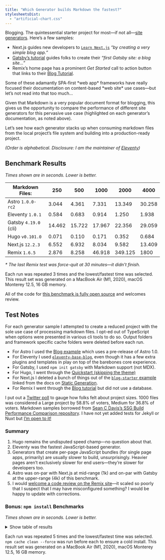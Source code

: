 ```yaml
---
title: "Which Generator builds Markdown the fastest?"
stylesheetsDist:
  - "artificial-chart.css"
---
```

<svg style="position: absolute; left: -9999px; width: 1px; height: 1px; overflow: hidden;">
  <defs>
    <linearGradient id="gradient-sunrise-h">
      <stop offset="0%" stop-color="#F0047F"/>
      <stop offset="100%" stop-color="#FC814A"/>
    </linearGradient>
    <linearGradient id="gradient-sunrise-v" x1="0" x2="0" y1="0" y2="1">
      <stop offset="0%" stop-color="#F0047F"/>
      <stop offset="100%" stop-color="#FC814A"/>
    </linearGradient>
    <linearGradient id="gradient-blue-h">
      <stop offset="0%" stop-color="#0090c9"/>
      <stop offset="100%" stop-color="#00c0ad"/>
    </linearGradient>
    <linearGradient id="gradient-blue-v" x1="0" x2="0" y1="0" y2="1">
      <stop offset="0%" stop-color="#0090c9"/>
      <stop offset="100%" stop-color="#00c0ad"/>
    </linearGradient>
    <linearGradient id="gradient-sun-h">
      <stop offset="0%" stop-color="#FFC803"/>
      <stop offset="100%" stop-color="#FC814A"/>
    </linearGradient>
    <linearGradient id="gradient-sun-v" x1="0" x2="0" y1="0" y2="1">
      <stop offset="0%" stop-color="#FFC803"/>
      <stop offset="100%" stop-color="#FC814A"/>
    </linearGradient>
  </defs>
</svg>

Blogging. The quintessential starter project for most—if not all—[site generators](https://jamstack.org/generators/). Here’s a few samples:

* Next.js guides new developers to [`Learn Next.js`](https://nextjs.org/learn/basics/create-nextjs-app) _“by creating a very simple blog app.”_
* [Gatsby’s tutorial](https://www.gatsbyjs.com/docs/tutorial/part-1/) guides folks to create their _“first Gatsby site: a blog site…”_
* Remix’s home page has a prominent _Get Started_ call to action button that links to their [Blog Tutorial](https://remix.run/docs/en/v1/tutorials/blog).

<div class="livedemo livedemo-evil livedemo-sm">
  Some of these adamantly SPA-first *web app* frameworks have really focused their documentation on content-based *web site* use cases—but let’s not read into that too much…
</div>

Given that Markdown is a very popular document format for blogging, this gives us the opportunity to compare the performance of different site generators for this pervasive use case (highlighted on each generator’s documentation, as noted above).

Let’s see how each generator stacks up when consuming markdown files from the local project’s file system and building into a production-ready project.

_(Order is alphabetical. Disclosure: I am the maintainer of [Eleventy](https://www.11ty.dev/))_

## Benchmark Results

<is-land on:visible>
<style>
#markdown-bench-chart svg { overflow: visible; }
</style>
<div id="markdown-bench-chart"></div>
<script type="module/island">
import "https://d3js.org/d3.v7.min.js";
import { Line } from "/web/dist/{{pkg.version}}/artificial-chart.js";
new Line("markdown-bench-chart", "markdown-bench-datatable", {
  showLegend: false,
  valueType: ["float"],
  max: {
    y: 32
  },
  margin: {
    left: 25,
    right: 70,
  }
});
</script>
</is-land>

_Times shown are in seconds. Lower is better._

<table id="markdown-bench-datatable">
<thead>
<tr>
<th>Markdown Files:</th>
<th class="numeric">250</th>
<th class="numeric">500</th>
<th class="numeric">1000</th>
<th class="numeric">2000</th>
<th class="numeric">4000</th>
</tr>
</thead>
<tbody>
<tr>
<td>Astro <code>1.0.0-rc2</code></td>
<td class="numeric">3.044</td>
<td class="numeric">4.361</td>
<td class="numeric">7.331</td>
<td class="numeric">13.349</td>
<td class="numeric">30.258</td>
</tr>
<tr>
<td>Eleventy <code>1.0.1</code></td>
<td class="numeric">0.584</td>
<td class="numeric">0.683</td>
<td class="numeric">0.914</td>
<td class="numeric">1.250</td>
<td class="numeric">1.938</td>
</tr>
<tr>
<td>Gatsby <code>4.19.0</code> (cli)</td>
<td class="numeric">14.462</td>
<td class="numeric">15.722</td>
<td class="numeric">17.967</td>
<td class="numeric">22.356</td>
<td class="numeric">29.059</td>
</tr>
<tr>
<td>Hugo <code>v0.101.0</code></td>
<td class="numeric">0.071</td>
<td class="numeric">0.110</td>
<td class="numeric">0.171</td>
<td class="numeric">0.352</td>
<td class="numeric">0.684</td>
</tr>
<tr>
<td>Next.js <code>12.2.3</code></td>
<td class="numeric">6.552</td>
<td class="numeric">6.932</td>
<td class="numeric">8.034</td>
<td class="numeric">9.582</td>
<td class="numeric">13.409</td>
</tr>
<tr>
<td>Remix <code>1.6.5</code></td>
<td class="numeric">2.876</td>
<td class="numeric">8.258</td>
<td class="numeric">46.918</td>
<td class="numeric">349.125</td>
<td class="numeric">1800</td>
</tr>
</tbody>
</table>

_\* The last Remix test was force-quit at 30 minutes—it didn’t finish._

Each run was repeated 3 times and the lowest/fastest time was selected. This result set was generated on a MacBook Air (M1, 2020), macOS Monterey 12.5, 16 GB memory.

All of the code for [this benchmark is fully open source](https://github.com/zachleat/bench-framework-markdown) and welcomes review.

## Test Notes

For each generator sample I attempted to create a reduced project with the sole use case of processing markdown files. I opt-ed out of TypeScript when options were presented in various cli tools to do so. Output folders and framework specific cache folders were deleted before each run.

* For Astro I used the [Blog example](https://github.com/withastro/astro/tree/latest/examples/blog?on=github) which uses a pre-release of Astro 1.0.
* For Eleventy I used [`eleventy-base-blog`](https://github.com/11ty/eleventy-base-blog), even though it has a few extra plugins and templates in play on top of the barebones core experience.
* For Gatsby, I used `npm init gatsby` with Markdown support (not MDX).
* For Hugo, I went through the [Quickstart (skipping the theme)](https://gohugo.io/getting-started/quick-start/)
* For Next.js I deleted a bunch of things out of the [`blog-starter` example](https://github.com/vercel/next.js/tree/canary/examples/blog-starter) linked from the docs on [Static Generation](https://nextjs.org/docs/basic-features/pages#static-generation-recommended).
* For Remix I went through the [Blog tutorial](https://remix.run/docs/en/v1/tutorials/blog) but did not use a database.

I put out a [Twitter poll](https://twitter.com/zachleat/status/1552723709395406849) to gauge how folks felt about project sizes. 1000 files was considered a Large project by 58.8% of voters, Medium for 36.8% of voters. Markdown samples borrowed from [Sean C Davis’s SSG Build Performance Comparison repository](https://github.com/seancdavis/ssg-build-performance-tests). I have not yet added tests for Jekyll or Nuxt but [I’m open to it!](https://github.com/zachleat/bench-framework-markdown/issues)

### Summary

1. Hugo remains the undisputed speed champ—no question about that.
1. Eleventy was the fastest JavaScript-based generator.
1. Generators that create per-page JavaScript bundles (for single page apps, primarily) are usually slower to build, unsurprisingly. Heavier pages aren’t exclusively slower for end users—they’re slower for developers too.
1. Astro was on-par with Next.js at mid-range (1k) and on-par with Gatsby at the upper-range (4k) of this benchmark.
1. I would [welcome a code review on the Remix site](https://twitter.com/zachleat/status/1553056554966040578)—it scaled so poorly that I suspect that I may have misconfigured something? I would be happy to update with corrections.

### Bonus: `npm install` Benchmarks

<is-land on:visible>
<div id="npm-install-chart"></div>
<script type="module/island">
import "https://d3js.org/d3.v7.min.js";
import { HorizontalBar } from "/web/dist/{{pkg.version}}/artificial-chart.js";
new HorizontalBar("npm-install-chart", "npm-install-datatable", {
  showLegend: false,
  showInlineBarValues: "outside",
  valueType: ["float"],
  margin: {
    left: 170
  }
});
</script>
</is-land>

_Times shown are in seconds. Lower is better._

<details>
<summary>Show table of results</summary>

<table id="npm-install-datatable">
<thead>
  <tr>
    <th>Framework</th>
    <th><code>npm install</code> Time</th>
  </tr>
</thead>
<tbody>
  <tr>
    <td>Astro <code>1.0.0-rc2</code></td>
    <td>19.870</td>
  </tr>
  <tr>
    <td>Eleventy <code>1.0.1</code></td>
    <td>15.168</td>
  </tr>
  <tr>
    <td>Eleventy <code>2.0.0-canary.14</code></td>
    <td>7.195</td>
  </tr>
  <tr>
    <td>Gatsby <code>4.19.0</code> (cli)</td>
    <td>68.516</td>
  </tr>
  <tr>
    <td>Next.js <code>12.2.3</code></td>
    <td>15.589</td>
  </tr>
  <tr>
    <td>Remix <code>1.6.5</code></td>
    <td>28.619</td>
  </tr>
</tbody>
</table>

</details>

Each run was repeated 5 times and the lowest/fastest time was selected. `npm cache clean --force` was run before each to ensure a cold install. This result set was generated on a MacBook Air (M1, 2020), macOS Monterey 12.5, 16 GB memory.